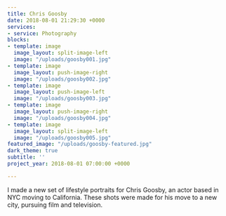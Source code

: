 ```yaml
---
title: Chris Goosby
date: 2018-08-01 21:29:30 +0000
services:
- service: Photography
blocks:
- template: image
  image_layout: split-image-left
  image: "/uploads/goosby001.jpg"
- template: image
  image_layout: push-image-right
  image: "/uploads/goosby002.jpg"
- template: image
  image_layout: push-image-left
  image: "/uploads/goosby003.jpg"
- template: image
  image_layout: push-image-right
  image: "/uploads/goosby004.jpg"
- template: image
  image_layout: split-image-left
  image: "/uploads/goosby005.jpg"
featured_image: "/uploads/goosby-featured.jpg"
dark_theme: true
subtitle: ''
project_year: 2018-08-01 07:00:00 +0000

---
```

I made a new set of lifestyle portraits for Chris Goosby, an actor based in NYC moving to California. These shots were made for his move to a new city, pursuing film and television.